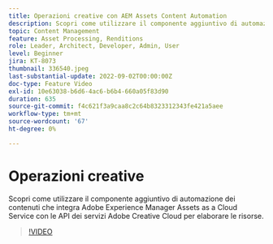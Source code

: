 ```yaml
---
title: Operazioni creative con AEM Assets Content Automation
description: Scopri come utilizzare il componente aggiuntivo di automazione dei contenuti che integra Adobe Experience Manager Assets as a Cloud Service con le API dei servizi Adobe Creative Cloud per elaborare le risorse.
topic: Content Management
feature: Asset Processing, Renditions
role: Leader, Architect, Developer, Admin, User
level: Beginner
jira: KT-8073
thumbnail: 336540.jpeg
last-substantial-update: 2022-09-02T00:00:00Z
doc-type: Feature Video
exl-id: 10e63038-b6d6-4ac6-b6b4-660a05f83d90
duration: 635
source-git-commit: f4c621f3a9caa8c2c64b8323312343fe421a5aee
workflow-type: tm+mt
source-wordcount: '67'
ht-degree: 0%

---
```


# Operazioni creative

Scopri come utilizzare il componente aggiuntivo di automazione dei contenuti che integra Adobe Experience Manager Assets as a Cloud Service con le API dei servizi Adobe Creative Cloud per elaborare le risorse.

>[!VIDEO](https://video.tv.adobe.com/v/3423910?quality=12&learn=on&captions=ita)
